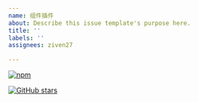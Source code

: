 ```yaml
---
name: 组件插件
about: Describe this issue template's purpose here.
title: ''
labels: ''
assignees: ziven27

---
```


[![npm](https://img.shields.io/npm/v/ejs)](https://www.npmjs.com/package/ejs)

[![GitHub stars](https://img.shields.io/github/stars/mde/ejs)](https://github.com/mde/ejs)
